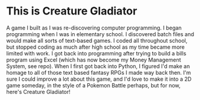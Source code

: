 # This is Creature Gladiator
A game I built as I was re-discovering computer programming. 
I began programming when I was in elementary school. I discovered batch files and would make all sorts of text-based games.
I coded all throughout school, but stopped coding as much after high school as my time became more limited with work.
I got back into programming after trying to build a bills program using Excel (which has now become my Money Management System, see repo).
When I first got back into Python, I figured I'd make an homage to all of those text based fantasy RPGs I made way back then.
I'm sure I could improve a lot about this game, and I'd love to make it into a 2D game someday, in the style of a Pokemon Battle perhaps, but for now, here's Creature Gladiator!
